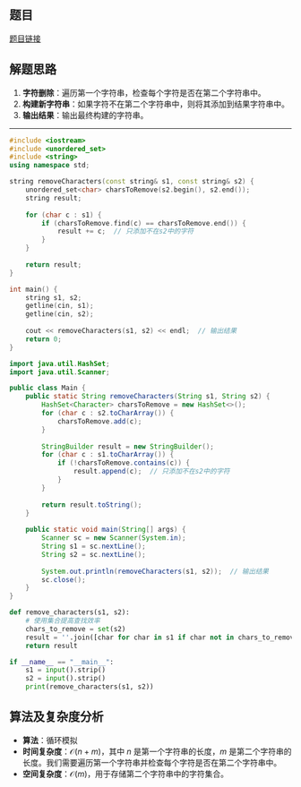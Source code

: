 ## 题目
[题目链接](https://www.nowcoder.com/practice/f0db4c36573d459cae44ac90b90c6212?tpId=182&tqId=69390&sourceUrl=/exam/oj&channenl=wgithub&fromPut=wgithub)

## 解题思路

1. **字符删除**：遍历第一个字符串，检查每个字符是否在第二个字符串中。
2. **构建新字符串**：如果字符不在第二个字符串中，则将其添加到结果字符串中。
3. **输出结果**：输出最终构建的字符串。


---

```cpp []
#include <iostream>
#include <unordered_set>
#include <string>
using namespace std;

string removeCharacters(const string& s1, const string& s2) {
    unordered_set<char> charsToRemove(s2.begin(), s2.end());
    string result;
    
    for (char c : s1) {
        if (charsToRemove.find(c) == charsToRemove.end()) {
            result += c;  // 只添加不在s2中的字符
        }
    }
    
    return result;
}

int main() {
    string s1, s2;
    getline(cin, s1);
    getline(cin, s2);
    
    cout << removeCharacters(s1, s2) << endl;  // 输出结果
    return 0;
}
```



```java []
import java.util.HashSet;
import java.util.Scanner;

public class Main {
    public static String removeCharacters(String s1, String s2) {
        HashSet<Character> charsToRemove = new HashSet<>();
        for (char c : s2.toCharArray()) {
            charsToRemove.add(c);
        }
        
        StringBuilder result = new StringBuilder();
        for (char c : s1.toCharArray()) {
            if (!charsToRemove.contains(c)) {
                result.append(c);  // 只添加不在s2中的字符
            }
        }
        
        return result.toString();
    }
    
    public static void main(String[] args) {
        Scanner sc = new Scanner(System.in);
        String s1 = sc.nextLine();
        String s2 = sc.nextLine();
        
        System.out.println(removeCharacters(s1, s2));  // 输出结果
        sc.close();
    }
}
```

```python []
def remove_characters(s1, s2):
    # 使用集合提高查找效率
    chars_to_remove = set(s2)
    result = ''.join([char for char in s1 if char not in chars_to_remove])
    return result

if __name__ == "__main__":
    s1 = input().strip()
    s2 = input().strip()
    print(remove_characters(s1, s2))
```




## 算法及复杂度分析
- **算法**：循环模拟
- **时间复杂度**：$\mathcal{O}(n + m)$，其中 $n$ 是第一个字符串的长度，$m$ 是第二个字符串的长度。我们需要遍历第一个字符串并检查每个字符是否在第二个字符串中。
- **空间复杂度**：$\mathcal{O}(m)$，用于存储第二个字符串中的字符集合。

